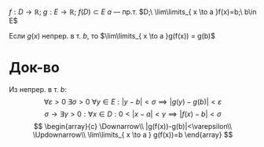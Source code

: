 $f: D\to \mathbb{R};\ g: E\to \mathbb{R};\ f(D)\subset E$
$a$ — пр.т. $D;\ \lim\limits_{ x \to a }f(x)=b;\ b\in E$

Если $g(x)$ непрер. в т. $b$, то $\lim\limits_{ x \to a }g(f(x)) = g(b)$

# Док-во

Из непрер. в т. $b$:
$$
\forall \varepsilon>0\ \exists \sigma>0\ \forall y \in E:|y-b|<\sigma\implies |g(y)-g(b)|<\varepsilon
$$
$$
\sigma \to \exists \gamma>0: \forall x \in D: 0<|x-a|<\gamma \implies |f(x)-b|<\sigma
$$
$$
\begin{array}{c}
\Downarrow\\
|g(f(x))-g(b)|<\varepsilon\\
\Updownarrow\\
\lim\limits_{ x \to a } g(f(x))=b
\end{array}
$$
